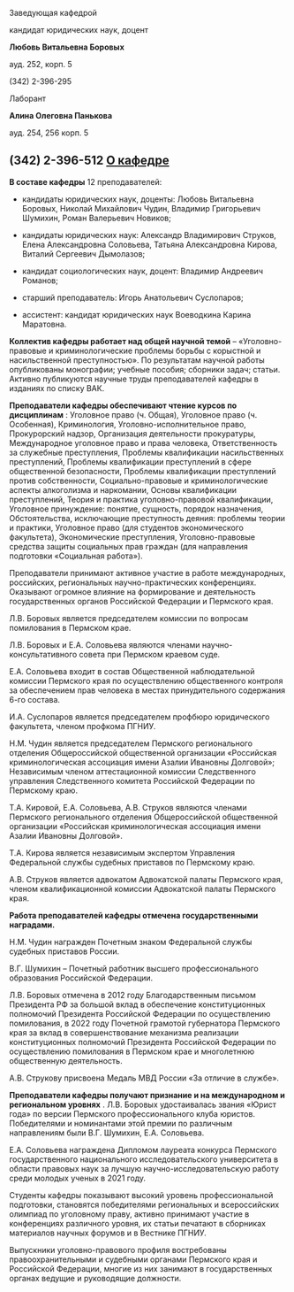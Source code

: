 Заведующая кафедрой
   

 кандидат юридических наук, доцент
   

**Любовь Витальевна Боровых** 
  

 ауд. 252, корп. 5
   

 (342) 2-396-295
   

  

  

  

  

 Лаборант
   

**Алина Олеговна Панькова** 
  

 ауд. 254, 256 корп. 5
   


  
 

  

 (342) 2-396-512
[О кафедре](http://www.psu.ru/fakultety/yuridicheskij-fakultet/kafedry/kafedra-ugolovnogo-prava-i-prokurorskogo-nadzora/o-kafedre)
-----------------------------------------------------------------------------------------------------------------




**В составе кафедры** 
 12 преподавателей:
   

 - кандидаты юридических наук, доценты: Любовь Витальевна Боровых, Николай Михайлович Чудин, Владимир Григорьевич Шумихин, Роман Валерьевич Новиков;
   

 - кандидаты юридических наук: Александр Владимирович Струков, Елена Александровна Соловьева, Татьяна Александровна Кирова, Виталий Сергеевич Дымолазов;
   

 - кандидат социологических наук, доцент: Владимир Андреевич Романов;
   

 - старший преподаватель: Игорь Анатольевич Суслопаров;
   

 - ассистент: кандидат юридических наук Воеводкина Карина Маратовна.
   

**Коллектив кафедры работает над общей научной темой** 
 – «Уголовно-правовые и криминологические проблемы борьбы с корыстной и насильственной преступностью». По результатам научной работы опубликованы монографии; учебные пособия; сборники задач; статьи. Активно публикуются научные труды преподавателей кафедры в изданиях по списку ВАК.
   

  

**Преподаватели кафедры обеспечивают чтение курсов по дисциплинам** 
 : Уголовное право (ч. Общая), Уголовное право (ч. Особенная), Криминология, Уголовно-исполнительное право, Прокурорский надзор, Организация деятельности прокуратуры, Международное уголовное право и права человека, Ответственность за служебные преступления, Проблемы квалификации насильственных преступлений, Проблемы квалификации преступлений в сфере общественной безопасности, Проблемы квалификации преступлений против собственности, Социально-правовые и криминологические аспекты алкоголизма и наркомании, Основы квалификации преступлений, Теория и практика уголовно-правовой квалификации, Уголовное принуждение: понятие, сущность, порядок назначения, Обстоятельства, исключающие преступность деяния: проблемы теории и практики, Уголовное право (для студентов экономического факультета), Экономические преступления, Уголовно-правовые средства защиты социальных прав граждан (для направления подготовки «Социальная работа»).
   

  

 Преподаватели принимают активное участие в работе международных, российских, региональных научно-практических конференциях. Оказывают огромное влияние на формирование и деятельность государственных органов Российской Федерации и Пермского края.
   

 Л.В. Боровых является председателем комиссии по вопросам помилования в Пермском крае.
   

 Л.В. Боровых и Е.А. Соловьева являются членами научно-консультативного совета при Пермском краевом суде.
   

 Е.А. Соловьева входит в состав Общественной наблюдательной комиссии Пермского края по осуществлению общественного контроля за обеспечением прав человека в местах принудительного содержания 6-го состава.
   

 И.А. Суслопаров является председателем профбюро юридического факультета, членом профкома ПГНИУ.
   

 Н.М. Чудин является председателем Пермского регионального отделения Общероссийской общественной организации «Российская криминологическая ассоциация имени Азалии Ивановны Долговой»; Независимым членом аттестационной комиссии Следственного управления Следственного комитета Российской Федерации по Пермскому краю.
   

 Т.А. Кировой, Е.А. Соловьева, А.В. Струков являются членами Пермского регионального отделения Общероссийской общественной организации «Российская криминологическая ассоциация имени Азалии Ивановны Долговой».
   

 Т.А. Кирова является независимым экспертом Управления Федеральной службы судебных приставов по Пермскому краю.
   

 А.В. Струков является адвокатом Адвокатской палаты Пермского края, членом квалификационной комиссии Адвокатской палаты Пермского края.
   

  

**Работа преподавателей кафедры отмечена государственными наградами.** 
  

 Н.М. Чудин награжден Почетным знаком Федеральной службы судебных приставов России.
   

 В.Г. Шумихин – Почетный работник высшего профессионального образования Российской Федерации.
   

 Л.В. Боровых отмечена в 2012 году Благодарственным письмом Президента РФ за большой вклад в обеспечение конституционных полномочий Президента Российской Федерации по осуществлению помилования, в 2022 году Почетной грамотой губернатора Пермского края за вклад в совершенствование механизма реализации конституционных полномочий Президента Российской Федерации по осуществлению помилования в Пермском крае и многолетнюю общественную деятельность.
   

 А.В. Струкову присвоена Медаль МВД России «За отличие в службе».
   

  

**Преподаватели кафедры получают признание и на международном и региональном уровнях** 
 . Л.В. Боровых удостаивалась звания «Юрист года» по версии Пермского профессионального клуба юристов. Победителями и номинантами этой премии по различным направлениям были В.Г. Шумихин, Е.А. Соловьева.
   

 Е.А. Соловьева награждена Дипломом лауреата конкурса Пермского государственного национального исследовательского университета в области правовых наук за лучшую научно-исследовательскую работу среди молодых ученых в 2021 году.
   

  

 Студенты кафедры показывают высокий уровень профессиональной подготовки, становятся победителями региональных и всероссийских олимпиад по уголовному праву, активно принимают участие в конференциях различного уровня, их статьи печатают в сборниках материалов научных форумов и в Вестнике ПГНИУ.
   

  

 Выпускники уголовно-правового профиля востребованы правоохранительными и судебными органами Пермского края и Российской Федерации, многие из них занимают в государственных органах ведущие и руководящие должности.